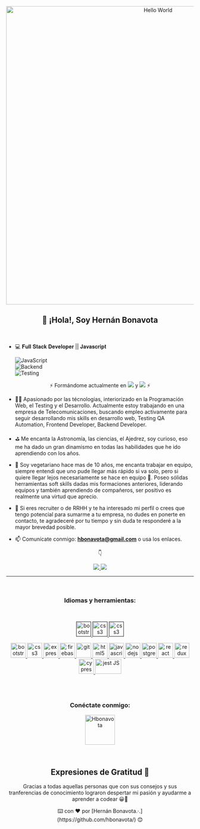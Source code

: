 <div align="center">
   <a href="https://github.com/hbonavota" align = "center">
   <img src = "https://yihe.co/wp-content/uploads/2018/03/1_jB76MLZjiNhGSQQvxm7LSQ.gif" width = "800" alt="Hello World" align= "center"/> 
   </a>
</div>
   <h2 align= "center"> 👋 ¡Hola!, Soy Hernán Bonavota </h2>
</br>

- ‍💻 𝐅𝐮𝐥𝐥 𝐒𝐭𝐚𝐜𝐤 𝐃𝐞𝐯𝐞𝐥𝐨𝐩𝐞𝐫 || 𝐉𝐚𝐯𝐚𝐬𝐜𝐫𝐢𝐩𝐭 </br>
 
   ![JavaScript](https://img.shields.io/badge/Frontend%20%3A-%5B%20Javascript%2C%20React.js%2C%20Redux%20%5D%2C-brightgreen) </br>
   ![Backend](https://img.shields.io/badge/Backend%20%3A-%5BNode.js%2C%20Express.js%2C%20MongoDB%2C%20SQL%2C%20Postgresql%20%5D%2C-brightgreen) </br>
   ![Testing](https://img.shields.io/badge/Testing%20%3A-%5B%20Cypress.io%2C%20jest%20%5D%2C-brightgreen)</br>
<div align="center">
 ⚡ Formándome actualmente en  <img src ="https://img.shields.io/badge/-TypeScript-brightgreen"> y  <img src ="https://img.shields.io/badge/-GraphQL-brightgreen"> ⚡
</div>

- 👨‍💻 Apasionado por las técnologias, interiorizado en la Programación Web, el Testing y el Desarrollo. Actualmente estoy trabajando en una empresa de Telecomunicaciones, buscando empleo activamente para seguir desarrollando mis skills en desarrollo web, Testing QA Automation, Frontend Developer, Backend Developer.

- ⛳ Me encanta la Astronomía, las ciencias, el Ajedrez, soy curioso, eso me ha dado un gran dinamismo en todas las habilidades que he ido aprendiendo con los años.

- 🌱 Soy vegetariano hace mas de 10 años, me encanta trabajar en equipo, siempre entendi que uno pude llegar más rápido si va solo, pero si quiere llegar lejos necesariamente se hace en equipo 💪. Poseo sólidas herramientas soft skills dadas mis formaciones anteriores, liderando equipos y también aprendiendo de compañeros, ser positivo es realmente una virtud que aprecio. 

- 💬 Si eres recruiter o de RRHH y te ha interesado mi perfil o crees que tengo potencial para sumarme a tu empresa, no dudes en ponerte en contacto, te agradeceré por tu tiempo y sin duda te responderé a la mayor brevedad posible.

- 📫 Comunícate conmigo: **hbonavota@gmail.com** o usa los enlaces.

 <p align="center" height="40 width="40">
👇
</p>
   
   <div align = "center">
   <a href="https://github.com/hbonavota">
      <img src="https://github-readme-stats.vercel.app/api?username=hbonavota&show_icons=true&theme=blue-green" />
      <img src="https://github-readme-stats.vercel.app/api/top-langs/?username=hbonavota&theme=blue-green" />
   </a>
   </div>
   
   ____
   
  
   <br>
<h3 align = "center"> Idiomas y herramientas: </h3>
</br>

<div> 
<p align = "center"> 
    <a href="" target="_blank"> <img src = "https://www.idiomasparaninos.com/images/es/ios-android-app-de-cuero-espanol.png" alt =" bootstrap "width =" 40 "height =" 40 "/> 
    </a> 
    <a href ="" target ="_blank "> <img src = "https://mestreacasa.gva.es/c/document_library/get_file?folderId=500022084813&name=DLFE-1860929.jpg" alt ="css3" width =" 40 "height ="40"/> 
    </a> 
   <a href ="" target ="_blank "> <img src = "https://images.vexels.com/media/users/3/164331/isolated/preview/aad83398a42c589aa011f1d9a3e8a1dc-italia-bandera-idioma-icono-c--rculo-by-vexels.png" alt ="css3" width ="40" height ="40"/> 
    </a> 
</div>

<p align = "center"> 
    <a href="https://getbootstrap.com" target="_blank"> <img src = "https://upload.wikimedia.org/wikipedia/commons/thumb/b/b2/Bootstrap_logo.svg/1200px-Bootstrap_logo.svg.png" alt =" bootstrap "width =" 40 "height =" 40 "/> 
    </a> 
    <a href =" https://www.w3schools.com/css/ "target ="_blank "> <img src = "https://upload.wikimedia.org/wikipedia/commons/thumb/d/d5/CSS3_logo_and_wordmark.svg/1200px-CSS3_logo_and_wordmark.svg.png" alt ="css3" width =" 40 "height =" 40 "/> 
    </a> 
    <a href="https://expressjs.com" target="_blank"> <img src ="https://miro.medium.com/max/456/1*Jr3NFSKTfQWRUyjblBSKeg.png" alt="express "width =" 40 "height =" 40 "/> 
    </a> 
    <a href = "https://firebase.google.com/" target ="_blank"> <img src="https://www.vectorlogo.zone/logos/firebase/firebase-icon.svg" alt = "firebase "width =" 40 "height =" 40 "/> 
    </a> 
    <a href="https://git-scm.com/" target="_blank"> <img src ="https://git-scm.com/images/logos/logomark-orange@2x.png"alt =" git "width =" 40 "height =" 40 "/> </a> <a href =" https: // www.w3.org/html/ "target ="_blank "> <img src ="https://upload.wikimedia.org/wikipedia/commons/thumb/6/61/HTML5_logo_and_wordmark.svg/768px-HTML5_logo_and_wordmark.svg.png" alt =" html5 "width =" 40 "height =" 40 "/> 
    </a> 
    <a href =" https://developer.mozilla.org/en-US/docs/Web/JavaScript "target="_ blank"> <img src ="https://i0.wp.com/www.majalasna.org/wp-content/uploads/2016/03/js-logo.png?w=500&ssl=1" alt = "javascript" width = "40" height = "40" /> 
    </a> 
    <a href="https://nodejs.org" target="_blank"> <img src = "https://upload.wikimedia.org/wikipedia/commons/d/d9/Node.js_logo.svg" alt =" nodejs "width =" 40 "height =" 40 "/> </a> <a href="https://www.postgresql.org" target="_blank"> <img src = "https://www.postgresql.org/media/img/about/press/elephant.png" alt="postgresql" width= "40" height="40" /> 
    </a> 
    <a href="https://reactjs.org/" target="_blank"> <img src = "https://encrypted-tbn0.gstatic.com/images?q=tbn:ANd9GcSI01eJWuiEoY7XWmq5MvADxR9iXDuSItTfFA&usqp=CAU" alt ="react" width =" 40 "height =" 40 "/> 
    </a> 
    <a href = "https://redux.js.org" target = "_ blank"> <img src = "https://img.stackshare.io/service/7374/react-redux.png" alt = "redux" width = "40" height = "40" /> </a> 
    <a href = "https://www.cypress.io/" target = "_ blank"> <img src = "https://res-3.cloudinary.com/crunchbase-production/image/upload/c_lpad,h_256,w_256,f_auto,q_auto:eco/q1cwqhahz7jbtfzalznd" alt = "cypress.io" width = "40" height = "40" /> 
    </a> 
    <a href = "https://jestjs.io/" target = "_ blank"> <img src = "https://jestjs.io/img/jest.png" alt = "jest JS" width = "70" height = "40" /> 
    </a> 
    
</p>
</br>
</br>
<h3 align = "center"> Conéctate conmigo: </h3>
<div align = "center">
    <p align = "center">
        <a href="https://www.linkedin.com/in/bonavota/" target="_blank"> <img align = "center" src = "https://img.pngio.com/linkedin-logo-png-images-free-download-linkedin-logo-png-612_612.png" alt ="Hbonavota" height ="80" width ="80" /> </a>
    </p>
<div>
   <br>

## Expresiones de Gratitud 🎁

<p aling ="center">
Gracias a todas aquellas personas que con sus consejos y sus tranferencias de conocimiento lograron despertar mi pasión y ayudarme a aprender a codear 😀💪  
  </br>
</p>
<p aling="center" >
⌨️ con ❤️ por [Hernán Bonavota.·.]
</br>
(https://github.com/hbonavota/) 😊
</p>
